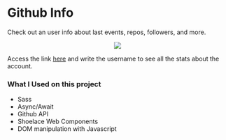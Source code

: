 # Github Info

Check out an user info about last events, repos, followers, and more.

<p align="center">
  <img src="./demo.gif">
</p>

Access the link [here](https://lnardon.github.io/GithubInfo/ "Homepage") and write the username to see all the stats about the account.

### What I Used on this project

- Sass
- Async/Await
- Github API
- Shoelace Web Components
- DOM manipulation with Javascript
